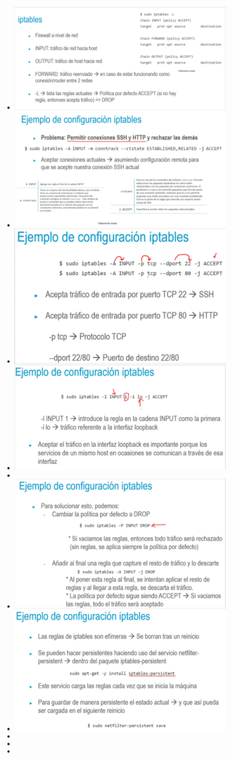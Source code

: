 - ![image.png](../assets/image_1722551523509_0.png)
- ![image.png](../assets/image_1722551584611_0.png)
- ![image.png](../assets/image_1722551665463_0.png)
- ![image.png](../assets/image_1722551707310_0.png)
-
- ![image.png](../assets/image_1722551808918_0.png)
- ![image.png](../assets/image_1722554887860_0.png)
-
-
-